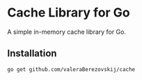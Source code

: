 # Cache Library for Go

A simple in-memory cache library for Go.

## Installation

```bash
go get github.com/valeraBerezovskij/cache

